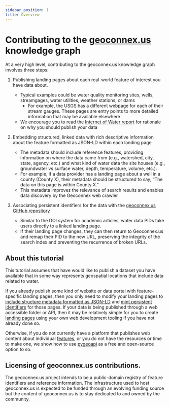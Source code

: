 ```yaml
---
sidebar_position: 1
title: Overview
---
```


# Contributing to the [geoconnex.us](https://geoconnex.us) knowledge graph

At a very high level, contributing to the geoconnex.us knowledge graph involves three steps:

1. Publishing landing pages about each real-world feature of interest you have data about.
    * Typical examples could be water quality monitoring sites, wells, streamgages, water utilities, weather stations, or dams
        * For example, the USGS has a different webpage for each of their stream gauges. These pages are entry points to more detailed information that may be available elsewhere
    * We encourage you to read the [Internet of Water report](https://www.aspeninstitute.org/publications/internet-of-water/#:~:text=and%20Environment%20Program-,Internet%20of%20Water:%20Sharing%20and%20Integrating%20Water%20Data%20for%20Sustainability,and%20information%20to%20support%20sustainable) for rationale on why you should publish your data

2. Embedding structured, linked data  with rich descriptive information about the feature formatted as JSON-LD within each landing page
    * The metadata should include reference features, providing information on where the data came from (e.g., watershed, city, state, agency, etc.) and what kind of water data the site houses (e.g., groundwater vs surface water, depth, temperature, volume, etc.).
    * For example, if a data provider has a landing page about a well in a county (County X), their metadata should be structured to say, “The data on this page is within County X.” 
    * This metadata improves the relevance of search results and enables data discovery by the Geoconnex web crawler

3. Associating persistent identifiers for the data with the [geoconnex.us GitHub repository](https://github.com/internetofwater/geoconnex.us)
    * Similar to the DOI system for academic articles, water data PIDs take users directly to a linked landing page. 
    * If their landing page changes, they can then return to Geoconnex.us and remap their PID to the new URL, preserving the integrity of the search index and preventing the recurrence of broken URLs.


## About this tutorial

This tutorial assumes that have would like to publish a dataset you have available that in some way represents geospatial locations that include data related to water.

If you already publish some kind of website or data portal with feature-specific landing pages, then you only need to modify your landing pages to [include structure metadata formatted as JSON-LD](https://docs.geoconnex.us/principles/jsonld.html) and [mint persistent identifiers](https://docs.geoconnex.us/principles/pids.html) for those pages. If your data is being published through a web accessible folder or API, then it may be relatively simple for you to create [landing pages](https://docs.geoconnex.us/principles/lc.html) using your own web development tooling if you have not already done so. 

Otherwise, if you do not currently have a platform that publishes web content about individual [features](https://docs.geoconnex.us/principles/hydrofeatures.html), or you do not have the resources or time to make one, we show how to use [pygeoapi](https://docs.geoconnex.us/quickstart/pygeoapi.html) as a free and open-source option to so. 

## Licensing of geoconnex.us contributions.

The geoconnex.us project intends to be a public-domain registry of feature identifiers and reference information. The infrastructure used to host geoconnex.us is expected to be funded through an evolving funding source but the content of geoconnex.us is to stay dedicated to and owned by the community.
